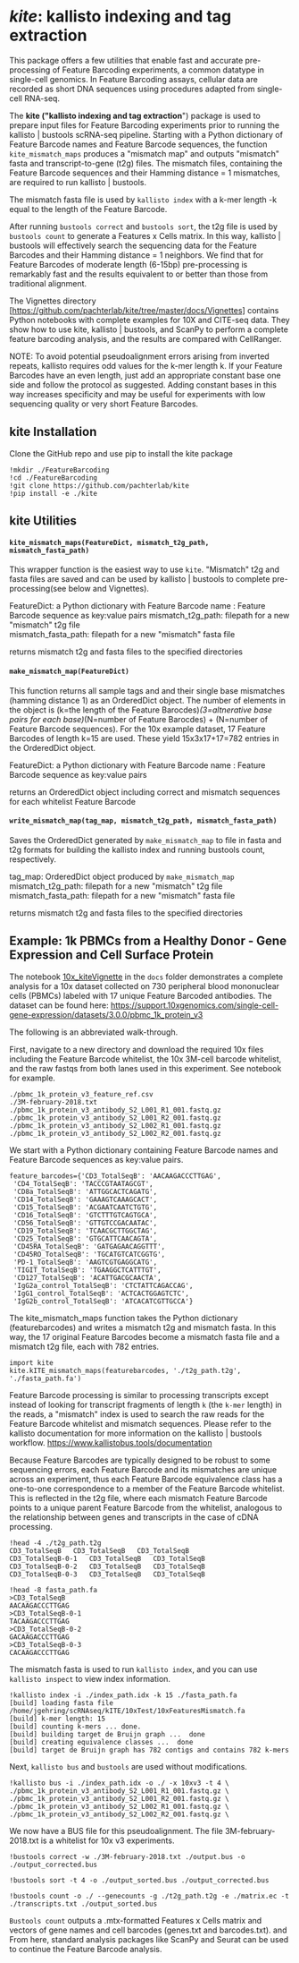 # _kite_: kallisto indexing and tag extraction

This package offers a few utilities that enable fast and accurate pre-processing of Feature Barcoding experiments, a common datatype in single-cell genomics. In Feature Barcoding assays, cellular data are recorded as short DNA sequences using procedures adapted from single-cell RNA-seq. 

The __kite ("kallisto indexing and tag extraction__") package is used to prepare input files for Feature Barcoding experiments prior to running the kallisto | bustools scRNA-seq pipeline. Starting with a Python dictionary of Feature Barcode names and Feature Barcode sequences, the function `kite_mismatch_maps` produces a "mismatch map" and outputs "mismatch" fasta and transcript-to-gene (t2g) files. The mismatch files, containing the Feature Barcode sequences and their Hamming distance = 1 mismatches, are required to run kallisto | bustools. 

The mismatch fasta file is used by `kallisto index` with a k-mer length -k equal to the length of the Feature Barcode. 

After running `bustools correct` and `bustools sort`, the t2g file is used by `bustools count` to generate a Features x Cells matrix. In this way, kallisto | bustools will effectively search the sequencing data for the Feature Barcodes and their Hamming distance = 1 neighbors. We find that for Feature Barcodes of moderate length (6-15bp) pre-processing is remarkably fast and the results equivalent to or better than those from traditional alignment.

The Vignettes directory [https://github.com/pachterlab/kite/tree/master/docs/Vignettes] contains Python notebooks with complete examples for 10X and CITE-seq data. They show how to use kite, kallisto | bustools, and ScanPy to perform a complete feature barcoding analysis, and the results are compared with CellRanger. 

NOTE: To avoid potential pseudoalignment errors arising from inverted repeats, kallisto requires odd values for the k-mer length k. If your Feature Barcodes have an even length, just add an appropriate constant base one side and follow the protocol as suggested. Adding constant bases in this way increases specificity and may be useful for experiments with low sequencing quality or very short Feature Barcodes. 

## kite Installation
Clone the GitHub repo and use pip to install the kite package
```
!mkdir ./FeatureBarcoding
!cd ./FeatureBarcoding
!git clone https://github.com/pachterlab/kite
!pip install -e ./kite
```

## kite Utilities

#### `kite_mismatch_maps(FeatureDict, mismatch_t2g_path, mismatch_fasta_path)`
This wrapper function is the easiest way to use `kite`. "Mismatch" t2g and fasta files are saved and can be used by kallisto | bustools to complete pre-processing(see below and Vignettes).

FeatureDict: a Python dictionary with Feature Barcode name : Feature Barcode sequence as key:value pairs
mismatch_t2g_path: filepath for a new "mismatch" t2g file  
mismatch_fasta_path: filepath for a new "mismatch" fasta file

returns mismatch t2g and fasta files to the specified directories

#### `make_mismatch_map(FeatureDict)`
This function returns all sample tags and and their single base mismatches (hamming distance 1) as an OrderedDict object. The number of elements in the object is (k=the length of the Feature Barocdes)*(3=altnerative base pairs for each base)*(N=number of Feature Barocdes) + (N=number of Feature Barcode sequences). For the 10x example dataset, 17 Feature Barcodes of length k=15 are used. These yield 15x3x17+17=782 entries in the OrderedDict object. 

FeatureDict: a Python dictionary with Feature Barcode name : Feature Barcode sequence as key:value pairs

returns an OrderedDict object including correct and mismatch sequences for each whitelist Feature Barcode

#### `write_mismatch_map(tag_map, mismatch_t2g_path, mismatch_fasta_path)`
Saves the OrderedDict generated by `make_mismatch_map` to file in fasta and t2g formats for building the kallisto index and running bustools count, respectively.

tag_map: OrderedDict object produced by `make_mismatch_map`
mismatch_t2g_path: filepath for a new "mismatch" t2g file 
mismatch_fasta_path: filepath for a new "mismatch" fasta file

returns mismatch t2g and fasta files to the specified directories

## Example: 1k PBMCs from a Healthy Donor - Gene Expression and Cell Surface Protein

The notebook [10x_kiteVignette](https://github.com/jgehringUCB/kite/tree/master/docs/Vignettes) in the `docs` folder demonstrates a complete analysis for a 10x dataset collected on 730 peripheral blood mononuclear cells (PBMCs) labeled with 17 unique Feature Barcoded antibodies. The dataset can be found here: https://support.10xgenomics.com/single-cell-gene-expression/datasets/3.0.0/pbmc_1k_protein_v3

The following is an abbreviated walk-through.  

First, navigate to a new directory and download the required 10x files including the Feature Barcode whitelist, the 10x 3M-cell barcode whitelist, and the raw fastqs from both lanes used in this experiment. See notebook for example. 
```
./pbmc_1k_protein_v3_feature_ref.csv
./3M-february-2018.txt
./pbmc_1k_protein_v3_antibody_S2_L001_R1_001.fastq.gz
./pbmc_1k_protein_v3_antibody_S2_L001_R2_001.fastq.gz
./pbmc_1k_protein_v3_antibody_S2_L002_R1_001.fastq.gz
./pbmc_1k_protein_v3_antibody_S2_L002_R2_001.fastq.gz
```

We start with a Python dictionary containing Feature Barcode names and Feature Barcode sequences as key:value pairs. 
```
feature_barcodes={'CD3_TotalSeqB': 'AACAAGACCCTTGAG',
 'CD4_TotalSeqB': 'TACCCGTAATAGCGT',
 'CD8a_TotalSeqB': 'ATTGGCACTCAGATG',
 'CD14_TotalSeqB': 'GAAAGTCAAAGCACT',
 'CD15_TotalSeqB': 'ACGAATCAATCTGTG',
 'CD16_TotalSeqB': 'GTCTTTGTCAGTGCA',
 'CD56_TotalSeqB': 'GTTGTCCGACAATAC',
 'CD19_TotalSeqB': 'TCAACGCTTGGCTAG',
 'CD25_TotalSeqB': 'GTGCATTCAACAGTA',
 'CD45RA_TotalSeqB': 'GATGAGAACAGGTTT',
 'CD45RO_TotalSeqB': 'TGCATGTCATCGGTG',
 'PD-1_TotalSeqB': 'AAGTCGTGAGGCATG',
 'TIGIT_TotalSeqB': 'TGAAGGCTCATTTGT',
 'CD127_TotalSeqB': 'ACATTGACGCAACTA',
 'IgG2a_control_TotalSeqB': 'CTCTATTCAGACCAG',
 'IgG1_control_TotalSeqB': 'ACTCACTGGAGTCTC',
 'IgG2b_control_TotalSeqB': 'ATCACATCGTTGCCA'}
```
The kite_mismatch_maps function takes the Python dictionary (featurebarcodes) and writes a mismatch t2g and mismatch fasta. In this way, the 17 original Feature Barcodes become a mismatch fasta file and a mismatch t2g file, each with 782 entries.

```
import kite
kite.kITE_mismatch_maps(featurebarcodes, './t2g_path.t2g', './fasta_path.fa')
```

Feature Barcode processing is similar to processing transcripts except instead of looking for transcript fragments of length `k` (the `k-mer` length) in the reads, a "mismatch" index is used to search the raw reads for the Feature Barcode whitelist and mismatch sequences. Please refer to the kallisto documentation for more information on the kallisto | bustools workflow. 
https://www.kallistobus.tools/documentation

Because Feature Barcodes are typically designed to be robust to some sequencing errors, each Feature Barcode and its mismatches are unique across an experiment, thus each Feature Barcode equivalence class has a one-to-one correspondence to a member of the Feature Barcode whitelist. This is reflected in the t2g file, where each mismatch Feature Barcode points to a unique parent Feature Barcode from the whitelist, analogous to the relationship between genes and transcripts in the case of cDNA processing. 

```
!head -4 ./t2g_path.t2g
CD3_TotalSeqB	CD3_TotalSeqB	CD3_TotalSeqB
CD3_TotalSeqB-0-1	CD3_TotalSeqB	CD3_TotalSeqB
CD3_TotalSeqB-0-2	CD3_TotalSeqB	CD3_TotalSeqB
CD3_TotalSeqB-0-3	CD3_TotalSeqB	CD3_TotalSeqB

!head -8 fasta_path.fa
>CD3_TotalSeqB
AACAAGACCCTTGAG
>CD3_TotalSeqB-0-1
TACAAGACCCTTGAG
>CD3_TotalSeqB-0-2
GACAAGACCCTTGAG
>CD3_TotalSeqB-0-3
CACAAGACCCTTGAG
```

The mismatch fasta is used to run `kallisto index`, and you can use `kallisto inspect` to view index information. 

```
!kallisto index -i ./index_path.idx -k 15 ./fasta_path.fa
[build] loading fasta file /home/jgehring/scRNAseq/kITE/10xTest/10xFeaturesMismatch.fa
[build] k-mer length: 15
[build] counting k-mers ... done.
[build] building target de Bruijn graph ...  done 
[build] creating equivalence classes ...  done
[build] target de Bruijn graph has 782 contigs and contains 782 k-mers 
```

Next, `kallisto bus` and `bustools` are used without modifications. 

```
!kallisto bus -i ./index_path.idx -o ./ -x 10xv3 -t 4 \
./pbmc_1k_protein_v3_antibody_S2_L001_R1_001.fastq.gz \
./pbmc_1k_protein_v3_antibody_S2_L001_R2_001.fastq.gz \
./pbmc_1k_protein_v3_antibody_S2_L002_R1_001.fastq.gz \
./pbmc_1k_protein_v3_antibody_S2_L002_R2_001.fastq.gz \
```

We now have a BUS file for this pseudoalignment. The file 3M-february-2018.txt is a whitelist for 10x v3 experiments. 
```
!bustools correct -w ./3M-february-2018.txt ./output.bus -o ./output_corrected.bus

!bustools sort -t 4 -o ./output_sorted.bus ./output_corrected.bus

!bustools count -o ./ --genecounts -g ./t2g_path.t2g -e ./matrix.ec -t ./transcripts.txt ./output_sorted.bus

```

`Bustools count` outputs a .mtx-formatted Features x Cells matrix and vectors of gene names and cell barcodes (genes.txt and barcodes.txt). and From here, standard analysis packages like ScanPy and Seurat can be used to continue the Feature Barcode analysis. 

